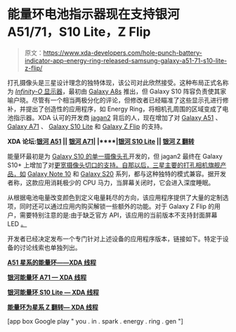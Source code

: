 # 能量环电池指示器现在支持银河 A51/71，S10 Lite，Z Flip

> 原文：<https://www.xda-developers.com/hole-punch-battery-indicator-app-energy-ring-released-samsung-galaxy-a51-71-s10-lite-z-flip/>

打孔摄像头是三星设计理念的独特体现，该公司对此欣然接受。这种布局正式名称为 [*Infinity-O* 显示器](https://www.xda-developers.com/samsung-notch-infinity-display/)，最初由 [Galaxy A8s](https://www.xda-developers.com/samsung-galaxy-a8s-official-infinity-o/) 推出，但 Galaxy S10 阵容负责使其家喻户晓。尽管有一个相当两极分化的评论，但修改者已经瞄准了这些显示孔进行修补，并提出了创造性的应用程序，如 Energy Ring，将相机孔周围的区域变成了电池指示器。XDA 认可的开发商 [jagan2](https://forum.xda-developers.com/member.php?u=1884109) 背后的人，现在增加了对 [Galaxy A51](https://www.xda-developers.com/samsung-galaxy-a51-official-punch-hole-display-quad-rear-cameras/) 、 [Galaxy A71](https://www.xda-developers.com/samsung-galaxy-a71-punch-hole-display-64mp-quad-rear-camera/) 、 [Galaxy S10 Lite](https://www.xda-developers.com/samsung-galaxy-s10-lite-review/) 和 [Galaxy Z Flip](https://www.xda-developers.com/samsung-galaxy-z-flip-launch-specs-features-pricing-availability/) 的支持。

**XDA 论坛:[银河 A51](https://forum.xda-developers.com/galaxy-a51) || [银河 A71](https://forum.xda-developers.com/galaxy-a71)| |****|[银河 S10 Lite](https://forum.xda-developers.com/galaxy-s10-lite) || [银河 Z 翻转](https://forum.xda-developers.com/galaxy-z-flip)**

能量环最初是为 [Galaxy S10 的单一摄像头孔](https://www.xda-developers.com/energy-ring-turns-samsung-galaxy-s10-battery-indicator/)开发的，但 jagan2 最终在 Galaxy S10+ 上增加了对[更宽摄像头切口的支持。自那以后，三星主要的打孔相机旗舰产品，如](https://www.xda-developers.com/energy-ring-battery-indicator-updated-samsung-galaxy-s10-support/) [Galaxy Note 10](https://www.xda-developers.com/energy-ring-battery-indicator-samsung-galaxy-note-10-plus/) 和 [Galaxy S20](https://www.xda-developers.com/energy-ring-for-samsung-galaxy-s20-series/) 系列，都与这种独特的模式兼容。据开发者称，这款应用消耗极少的 CPU 马力，当屏幕关闭时，它会进入深度睡眠。

从根据电池电量改变颜色到定义电量耗尽的方向，该应用程序提供了大量的定制选项，同时还可以通过应用内购买解锁一些额外的功能。对于 Galaxy Z Flip 的用户，需要特别注意的是:由于缺乏官方 API，该应用的当前版本不支持封面屏幕 LED [。](https://forum.xda-developers.com/showpost.php?p=82135759)

开发者已经决定发布一个专门针对上述设备的应用程序版本，链接如下。特定于设备的讨论线索也单独列出。

**[A51 星系的能量环——XDA 线程](https://forum.xda-developers.com/galaxy-a51/themes/app-energy-ring-battery-indicator-t4072247)**

**[银河能量环 A71 — XDA 线程](https://forum.xda-developers.com/galaxy-a71/themes/app-energy-ring-battery-indicator-t4072567)**

**[银河能量环 S10 Lite — XDA 线程](https://forum.xda-developers.com/galaxy-z-flip/themes/app-energy-ring-battery-indicator-t4072253)**

**[能量环为星系 Z 翻转— XDA 线程](https://forum.xda-developers.com/galaxy-z-flip/themes/app-energy-ring-battery-indicator-t4072251)**

[app box Google play " you . in . spark . energy . ring . gen "]